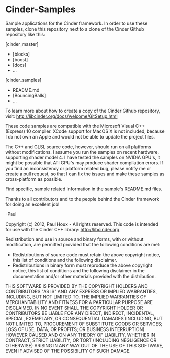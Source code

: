 Cinder-Samples
==============

Sample applications for the Cinder framework. In order to use these samples, clone this repository next to a clone of the Cinder Github repository like this:

[cinder_master]
* [blocks]
* [boost]
* [docs]
* ...

[cinder_samples]
* README.md
* [BouncingBalls]
* ...


To learn more about how to create a copy of the Cinder Github repository, visit: http://libcinder.org/docs/welcome/GitSetup.html 


These code samples are compatible with the Microsoft Visual C++ (Express) 10 compiler. XCode support for MacOS X is not included, because I do not own an Apple and would not be able to update the project files.

The C++ and GLSL source code, however, should run on all platforms without modifications. I assume you run the samples on recent hardware, supporting shader model 4. I have tested the samples on NVIDIA GPU's, it might be possible that ATI GPU's may produce shader compilation errors. If you find an inconsistency or platform related bug, please notify me or create a pull request, so that I can fix the issues and make these samples as cross-platform as possible. 

Find specific, sample related information in the sample's README.md files.

Thanks to all contributors and to the people behind the Cinder framework for doing an excellent job!

-Paul



Copyright (c) 2012, Paul Houx - All rights reserved. This code is intended for use with the Cinder C++ library: http://libcinder.org

Redistribution and use in source and binary forms, with or without modification, are permitted provided that the following conditions are met:

* Redistributions of source code must retain the above copyright notice, this list of conditions and the following disclaimer.
* Redistributions in binary form must reproduce the above copyright notice, this list of conditions and the following disclaimer in the documentation and/or other materials provided with the distribution.

THIS SOFTWARE IS PROVIDED BY THE COPYRIGHT HOLDERS AND CONTRIBUTORS "AS IS" AND ANY EXPRESS OR IMPLIED WARRANTIES, INCLUDING, BUT NOT LIMITED TO, THE IMPLIED WARRANTIES OF MERCHANTABILITY AND FITNESS FOR A PARTICULAR PURPOSE ARE DISCLAIMED. IN NO EVENT SHALL THE COPYRIGHT HOLDER OR CONTRIBUTORS BE LIABLE FOR ANY DIRECT, INDIRECT, INCIDENTAL, SPECIAL, EXEMPLARY, OR CONSEQUENTIAL DAMAGES (INCLUDING, BUT NOT LIMITED TO, PROCUREMENT OF SUBSTITUTE GOODS OR SERVICES; LOSS OF USE, DATA, OR PROFITS; OR BUSINESS INTERRUPTION) HOWEVER CAUSED AND ON ANY THEORY OF LIABILITY, WHETHER IN CONTRACT, STRICT LIABILITY, OR TORT (INCLUDING NEGLIGENCE OR OTHERWISE) ARISING IN ANY WAY OUT OF THE USE OF THIS SOFTWARE, EVEN IF ADVISED OF THE POSSIBILITY OF SUCH DAMAGE.


